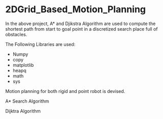 # 2DGrid_Based_Motion_Planning

In the above project, A* and Djikstra Algorithm are used to compute the shortest path from start to goal point in a discretized search place full of obstacles.

The Following Libraries are used:
* Numpy
* copy
* matplotlib
* heapq
* math
* sys

Motion planning for both rigid and point robot is devised.

A* Search Algorithm

Dijktra Algorithm
